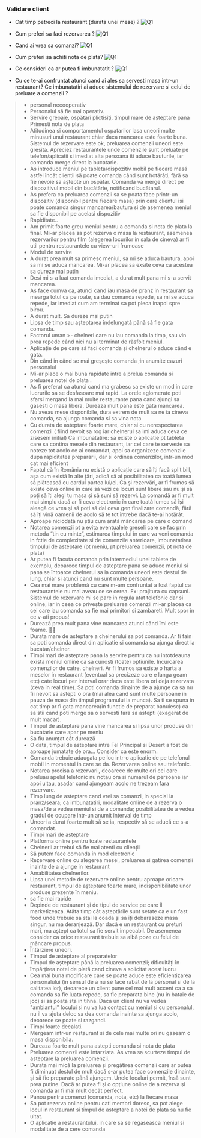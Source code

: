 ### Validare client

- Cat timp petreci la restaurant (durata unei mese) ?
![Q1](Q1.PNG)

- Cum preferi sa faci rezervarea ?
![Q1](Q2.PNG)

- Cand ai vrea sa comanzi?
![Q1](Q3.PNG)

- Cum preferi sa achiti nota de plata?
![Q1](Q4.PNG)

- Ce consideri ca ar putea fi imbunatatit ?
![Q1](Q5.PNG)

- Cu ce te-ai confruntat atunci cand ai ales sa servesti masa intr-un restaurant? Ce imbunatatiri ai aduce sistemului de rezervare si celui de preluare a comenzii ?

>- personal necooperativ
>- Personalul să fie mai operativ.
>- Servire greoaie, ospătari plictisiți, timpul mare de așteptare pana Primești nota de plata
>- Atitudinea si comportamentul ospatarilor lasa uneori multe minusuri unui restaurant chiar daca mancarea este foarte buna. Sistemul de rezervare este ok, preluarea comenzii uneori este gresita. Apreciez restaurantele unde comenzile sunt preluate pe telefon/aplicatii si imediat alta persoana iti aduce bauturile, iar comanda merge direct la bucatarie.
>- As introduce meniul pe tableta/dispozitiv mobil pe fiecare masă astfel încât clienții să poate comanda când sunt hotărâți, fără sa fie nevoie sa aștepte un ospătar. Comanda va merge direct pe dispozitivul mobil din bucătărie, notificand bucătarul.
>- As prefera ca preluarea comenzii sa se poata face printr-un dispozitiv (disponibil pentru fiecare masa) prin care clientul isi poate comanda singur mancarea/bautura si de asemenea meniul sa fie disponibil pe acelasi dispozitiv
>- Rapiditate..
>- Am primit foarte greu meniul pentru a comanda si nota de plata la final. Mi-ar placea sa pot rezerva o masa la restaurant, asemenea rezervarilor pentru film (alegerea locurilor in sala de cineva) ar fi util pentru restaurantele cu view-uri frumoase
>- Modul de servire
>- A durat prea mult sa primesc meniul, sa mi se aduca bautura, apoi sa mi se aduca mancarea. Mi-ar placea sa exsite ceva ca acestea sa dureze mai putin
>- Desi mi s-a luat comanda imediat, a durat mult pana mi s-a servit mancarea.
>- As face cumva ca, atunci cand iau masa de pranz in restaurant sa mearga totul ca pe roate, sa dau comanda repede, sa mi se aduca repede, iar imediat cum am terminat sa pot pleca inapoi spre birou.
>- A durat mult. Sa dureze mai putin
>- Lipsa de timp sau așteptarea îndelungată până să fie gata comanda.
>- Factorul uman >- chelneri care nu iau comanda la timp, sau vin prea repede când nici nu ai terminat de răsfoit meniul.
>- Aplicație de pe care să faci comanda și chelnerul o aduce când e gata.
>- Din când in când se mai greșește comanda ;in anumite cazuri personalul 
>- Mi-ar place o mai buna rapidate intre a prelua comanda si preluarea notei de plata .
>- As fi preferat ca atunci cand ma grabesc sa existe un mod in care lucrurile sa se desfasoare mai rapid. La orele aglomerate poti sfarsi mergand la mai multe restaurante pana cand ajungi sa gasesti o masa libera. Dureaza mult pana este gata mancarea.
>- Nu aveau mese disponibile, dura extrem de mult sa ne ia cineva comanda, sa ajunga comanda si sa vina nota
>- Cu durata de asteptare foarte mare, chiar si cu nerespectarea comenzii ( fiind nevoit sa rog iar chelnerul sa imi aduca ceva ce zisesem initial) Ca imbunatatire: sa existe o aplicatie pt tableta care sa contina mesele din restaurant, iar cel care te serveste sa noteze tot acolo ce ai comandat, apoi sa organizeze comenzile dupa rapiditatea prepararii, dar si ordinea comenzilor, intr-un mod cat mai eficient
>- Faptul că în România nu există o aplicație care să îți facă split bill, așa cum există în alte țări, adică să ai posibilitatea ca toată lumea să plătească cu cardul partea lui/ei. Ca și rezervări, ar fi frumos să existe ceva online în care să vezi ce locuri sunt libere sau nu și să poți să îți alegi tu masa și să suni să rezervi. La comandă ar fi mult mai simplu dacă ar fi ceva electronic în care toată lumea să își aleagă ce vrea și să poți să dai ceva gen finalizare comandă, fără să îți vină oamenii de acolo să te tot întrebe dacă te-ai hotărât.
>- Aproape niciodată nu știu cum arată mâncarea pe care o comand
>- Notarea comenzii pt a evita eventualele greseli care se fac prin metoda “tin eu minte”, estimarea timpului in care va veni comanda in fctie de complexitate si de comenzile anterioare, imbunatatirea timpului de asteptare (pt meniu, pt preluarea comenzii, pt nota de plata)
>- Ar putea fi facuta comanda prin intermediul unei tablete de exemplu, deoarece timpul de asteptare pana se aduce meniul si pana se întoarce chelnerul sa ia comanda uneori este destul de lung, chiar si atunci cand nu sunt multe persoane.
>- Cea mai mare problemă cu care m-am confruntat a fost faptul ca restaurantele nu mai aveau ce se cerea. Ex: prajitura cu capsuni. Sistemul de rezervare mi se pare in regula atat telefonic dar si online, iar in ceea ce privește preluarea comenzii mi-ar placea ca cei care iau comanda sa fie mai primitori si zambareti. Mult spor in ce v-ati propus!
>- Durează prea mult pana vine mancarea atunci când îmi este foame. 👌🏻
>- Durata mare de asteptare a chelnerului sa pot comanda. Ar fi fain sa poti comanda direct din aplicatie si comanda sa ajunga direct la bucatar/chelner.
>- Timpi mari de asteptare pana la servire pentru ca nu intotdeauna exista meniul online ca sa cunosti (toate) optiunile. Incurcarea comenzilor de catre. chelneri. Ar fi frumos sa existe o harta a meselor in restaurant (eventual sa precizeze care e langa geam etc) cate locuri per interval orar daca este libera ori deja rezervata (ceva in real time). Sa poti comanda dinainte de a ajunge ca sa nu fii nevoit sa astepti o ora (mai alea cand sunt multe persoane in pauza de masa din timpul programului la munca). Sa ti se spuna in cat timp ar fi gata mancarea(in functie de preparat banuiesc) ca sa stii cand poti merge sa o servesti fara sa astepti (exagerat de mult macar).
>- Timpul de asteptare pana vine mancarea si lipsa unor produse din bucatarie care apar pe meniu
>- Sa fiu anunțat cât durează
>- O data, timpul de asteptare intre Fel Principal si Desert a fost de aproape jumatate de ora... Consider ca este enorm.
>- Comanda trebuie adaugata pe loc intr-o aplicatie de pe telefonul mobil in momentul in care se da. Rezervarea online sau telefonic.
>- Notarea precisa a rezervarii, deoarece de multe ori cei care preluau apelul telefonic nu notau ora si numarul de persoane iar apoi uitau, asadar cand ajungeam acolo ne trezeam fara rezervare.
>- Timp lung de asteptare cand vrei sa comanzi, in special la pranz/seara; ca imbunatatiri, modalitate online de a rezerva o masa/de a vedea meniul si de a comanda; posibilitatea de a vedea gradul de ocupare intr-un anumit interval de timp
>- Uneori a durat foarte mult să se ia, respectiv să se aducă ce s-a comandat.
>- Timpi mari de asteptare
>- Platforma online pentru toate restaurantele
>- Chelnerii ar trebui să fie mai atenti cu clienții
>- Să putem face comanda în mod electronic
>- Rezervare online cu alegerea mesei, preluarea si gatirea comenzii inainte de a ajunge in restaurant
>- Amabilitatea chelnerilor.
>- Lipsa unei metode de rezervare online pentru aproape oricare restaurant, timpul de așteptare foarte mare, indisponibilitate unor produse prezente în meniu.
>- sa fie mai rapide
>- Depinde de restaurant și de tipul de service pe care îl marketizeaza. Atâta timp cât așteptările sunt setate ca e un fast food unde trebuie sa stai la coada și sa îți debaraseze masa singur, nu ma deranjează. Dar dacă e un restaurant cu preturi mari, ma aștept ca totul sa fie servit impecabil. De asemenea consider ca orice restaurant trebuie sa aibă poze cu felul de mâncare propus.
>- Întârziere uneori. 
>- Timpul de asteptare al preparatelor
>- Timpul de așteptare până la preluarea comenzii; dificultăți în împărțirea notei de plată cand cineva a solicitat acest lucru
>- Cea mai buna modificare care se poate aduce este eficientizarea personalului (in sensul de a nu se face rabat de la personal si de la calitatea lor), deoarece un client pune cel mai mult accent ca a sa comanda sa fie luata repede, sa fie preparata bine (nu in bataie de joc) si sa poata sta in tihna. Daca un client nu va vedea "ambiantul" locului si nu va lua contact cu meniul si cu personalul, nu il va ajuta deloc sa dea comanda inainte sa ajunga acolo, deoarece se poate si razgandi.
>- Timpi foarte decalati.
>- Mergeam intr-un restaurant si de cele mai multe ori nu gaseam o masa disponibila.
>- Dureaza foarte mult pana astepti comanda si nota de plata
>- Preluarea comenzii este intarziata. As vrea sa scurteze timpul de asteptare la preluarea comenzii.
>- Durata mai mică la preluarea și pregătirea comenzii care ar putea fi diminuat destul de mult dacă s-ar putea face comenzile dinainte, și să fie preparate până ajungem. Unele localuri permit, însă sunt prea puține. Dacă ar putea fi și o opțiune online de a rezerva și comanda ar fi mai mult decât perfect.
>- Panou pentru comenzi (comanda, nota, etc) la fiecare masa
>- Sa pot rezerva online pentru cati membri doresc, sa pot alege locul in restaurant si timpul de asteptare a notei de plata sa nu fie uitat.
>- O aplicatie a restaurantului, in care sa se regaseasca meniul si modalitate de a cere comanda



